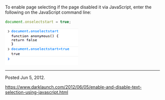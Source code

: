 To enable page selecting if the page disabled it via JavaScript, enter the following on the JavaScript command line:

```javascript
document.onselectstart = true;
```

<img alt="" src="/img/uploads/2012-06/enable-text-select-using-javascript.png" />

---

Posted Jun 5, 2012.

https://www.darklaunch.com/2012/06/05/enable-and-disable-text-selection-using-javascript.html